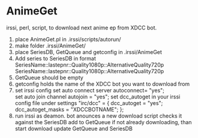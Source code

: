 AnimeGet
========

irssi, perl, script, to download next anime ep from XDCC bot.

1. place AnimeGet.pl in .irssi/scripts/autorun/
2. make folder .irssi/AnimeGet/
3. place SeriesDB, GetQueue and getconfig in .irssi/AnimeGet
4. Add series to SeriesDB in format
    SeriesName::lastepnr::Quality1080p::AlternativeQuality720p
    SeriesName::lastepnr::Quality1080p::AlternativeQuality720p
5. GetQueue should be empty
6. getconfig holds the name of the XDCC bot you want to download from
7. set irssi config
    set auto connect server
      autoconnect= "yes";  
    set auto join channel
      autojoin = "yes";
    set dcc_autoget in your irssi config file under settings
     "irc/dcc" = { dcc_autoget = "yes"; dcc_autoget_masks = "XDCCBOTNAME"; };
8. run irssi as deamon.
    bot anounces a new download
    script checks it against the SeriesDB
    add to GetQueue
    if not already downloading, than start download
    update GetQueue and SeriesDB

